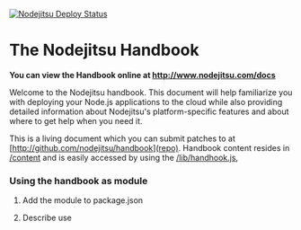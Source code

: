 [![Nodejitsu Deploy Status](status)](https://webops.nodejitsu.com#nodejitsu/webhooks)

[status]: https://webhooks.nodejitsu.com/nodejitsu/handbook.png

# The Nodejitsu Handbook

**You can view the Handbook online at http://www.nodejitsu.com/docs**

Welcome to the Nodejitsu handbook. This document will help familiarize you with deploying your Node.js applications to the cloud while also providing detailed information about Nodejitsu's platform-specific features and about where to get help when you need it.

This is a living document which you can submit patches to at
[http://github.com/nodejitsu/handbook](repo).
Handbook content resides in [/content](content) and is easily accessed by using
the [/lib/handhook.js](handbook),

[repo]: http://github.com/nodejitsu/handbook
[content]: #todo
[handbook]: #todo

### Using the handbook as module

1. Add the module to package.json 

2. Describe use
